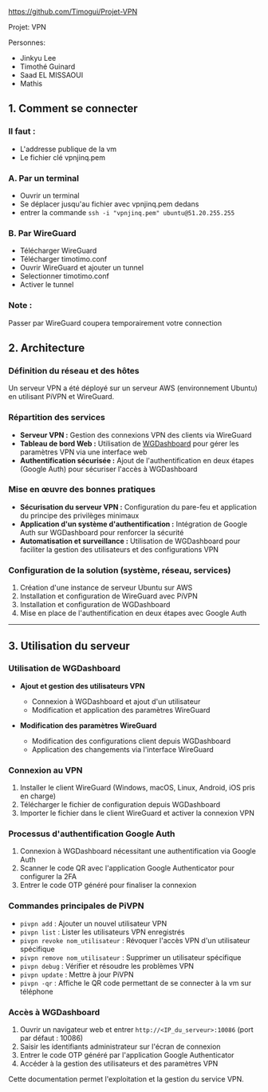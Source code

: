 https://github.com/Timogui/Projet-VPN

Projet:
VPN 

Personnes:
- Jinkyu Lee
- Timothé Guinard
- Saad EL MISSAOUI
- Mathis

## 1. Comment se connecter

### Il faut :
- L'addresse publique de la vm
- Le fichier clé vpnjinq.pem

### A. Par un terminal
- Ouvrir un terminal
- Se déplacer jusqu'au fichier avec vpnjinq.pem dedans
- entrer la commande ```ssh -i "vpnjinq.pem" ubuntu@51.20.255.255```


### B. Par WireGuard
- Télécharger WireGuard
- Télécharger timotimo.conf
- Ouvrir WireGuard et ajouter un tunnel
- Selectionner timotimo.conf
- Activer le tunnel

### Note :
Passer par WireGuard coupera temporairement votre connection
## 2. Architecture

### Définition du réseau et des hôtes
Un serveur VPN a été déployé sur un serveur AWS (environnement Ubuntu) en utilisant PiVPN et WireGuard.

### Répartition des services
- **Serveur VPN :** Gestion des connexions VPN des clients via WireGuard
- **Tableau de bord Web :** Utilisation de [WGDashboard](https://github.com/donaldzou/WGDashboard) pour gérer les paramètres VPN via une interface web
- **Authentification sécurisée :** Ajout de l'authentification en deux étapes (Google Auth) pour sécuriser l'accès à WGDashboard

### Mise en œuvre des bonnes pratiques
- **Sécurisation du serveur VPN :** Configuration du pare-feu et application du principe des privilèges minimaux
- **Application d'un système d'authentification :** Intégration de Google Auth sur WGDashboard pour renforcer la sécurité
- **Automatisation et surveillance :** Utilisation de WGDashboard pour faciliter la gestion des utilisateurs et des configurations VPN

### Configuration de la solution (système, réseau, services)
1. Création d'une instance de serveur Ubuntu sur AWS
2. Installation et configuration de WireGuard avec PiVPN
3. Installation et configuration de WGDashboard
4. Mise en place de l'authentification en deux étapes avec Google Auth

---

## 3. Utilisation du serveur

### Utilisation de WGDashboard
- **Ajout et gestion des utilisateurs VPN**
  - Connexion à WGDashboard et ajout d'un utilisateur
  - Modification et application des paramètres WireGuard

- **Modification des paramètres WireGuard**
  - Modification des configurations client depuis WGDashboard
  - Application des changements via l'interface WireGuard

### Connexion au VPN
1. Installer le client WireGuard (Windows, macOS, Linux, Android, iOS pris en charge)
2. Télécharger le fichier de configuration depuis WGDashboard
3. Importer le fichier dans le client WireGuard et activer la connexion VPN


### Processus d'authentification Google Auth
1. Connexion à WGDashboard nécessitant une authentification via Google Auth
2. Scanner le code QR avec l'application Google Authenticator pour configurer la 2FA
3. Entrer le code OTP généré pour finaliser la connexion

### Commandes principales de PiVPN
- `pivpn add` : Ajouter un nouvel utilisateur VPN
- `pivpn list` : Lister les utilisateurs VPN enregistrés
- `pivpn revoke nom_utilisateur` : Révoquer l'accès VPN d'un utilisateur spécifique
- `pivpn remove nom_utilisateur` : Supprimer un utilisateur spécifique
- `pivpn debug` : Vérifier et résoudre les problèmes VPN
- `pivpn update` : Mettre à jour PiVPN
- `pivpn -qr` : Affiche le QR code permettant de se connecter à la vm sur téléphone

### Accès à WGDashboard
1. Ouvrir un navigateur web et entrer `http://<IP_du_serveur>:10086` (port par défaut : 10086)
2. Saisir les identifiants administrateur sur l'écran de connexion
3. Entrer le code OTP généré par l'application Google Authenticator
4. Accéder à la gestion des utilisateurs et des paramètres VPN

Cette documentation permet l'exploitation et la gestion du service VPN.
